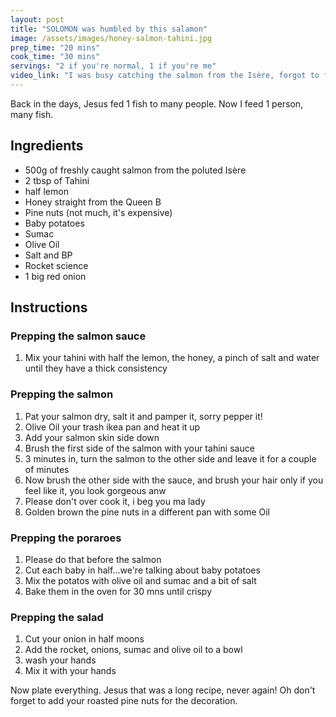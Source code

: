 ```yaml
---
layout: post
title: "SOLOMON was humbled by this salamon"
image: /assets/images/honey-salmon-tahini.jpg
prep_time: "20 mins"
cook_time: "30 mins"
servings: "2 if you're normal, 1 if you're me"
video_link: "I was busy catching the salmon from the Isère, forgot to film the recipe"
---
```


Back in the days, Jesus fed 1 fish to many people. Now I feed 1 person, many fish. 

## Ingredients

* 500g of freshly caught salmon from the poluted Isère
* 2 tbsp of Tahini
* half lemon
* Honey straight from the Queen B
* Pine nuts (not much, it's expensive)
* Baby potatoes
* Sumac
* Olive Oil
* Salt and BP
* Rocket science
* 1 big red onion



## Instructions

### Prepping the salmon sauce

1. Mix your tahini with half the lemon, the honey, a pinch of salt and water until they have a thick consistency


### Prepping the salmon

1. Pat your salmon dry, salt it and pamper it, sorry pepper it!
2. Olive Oil your trash ikea pan and heat it up
3. Add your salmon skin side down
4. Brush the first side of the salmon with your tahini sauce
5. 3 minutes in, turn the salmon to the other side and leave it for a couple of minutes 
6. Now brush the other side with the sauce, and brush your hair only if you feel like it, you look gorgeous anw
7. Please don't over cook it, i beg you ma lady
8. Golden brown the pine nuts in a different pan with some Oil

### Prepping the poraroes

1. Please do that before the salmon
2. Cut each baby in half...we're talking about baby potatoes
3. Mix the potatos with olive oil and sumac and a bit of salt 
4. Bake them in the oven for 30 mns until crispy

### Prepping the salad

1. Cut your onion in half moons
2. Add the rocket, onions, sumac and olive oil to a bowl
3. wash your hands 
4. Mix it with your hands 

Now plate everything. Jesus that was a long recipe, never again! Oh don't forget to add your roasted pine nuts for the decoration.
